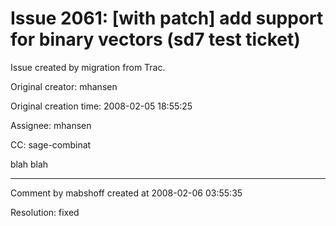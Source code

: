 # Issue 2061: [with patch] add support for binary vectors (sd7 test ticket)

Issue created by migration from Trac.

Original creator: mhansen

Original creation time: 2008-02-05 18:55:25

Assignee: mhansen

CC:  sage-combinat

blah blah


---

Comment by mabshoff created at 2008-02-06 03:55:35

Resolution: fixed
